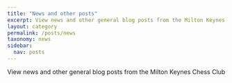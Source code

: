 ```yaml
---
title: "News and other posts"
excerpt: View news and other general blog posts from the Milton Keynes Chess Club
layout: category
permalink: /posts/news
taxonomy: news
sidebar:
  nav: posts
---
```


View news and other general blog posts from the Milton Keynes Chess Club